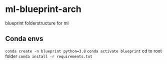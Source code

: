# ml-blueprint-arch
 blueprint folderstructure for ml

## Conda envs

`conda create -n blueprint python=3.8`
`conda activate blueprint`
cd to root folder
`conda install -r requirements.txt`
